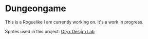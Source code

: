 Dungeongame
===========

This is a Roguelike I am currently working on. It's a work in progress.

Sprites used in this project: [Oryx Design Lab](http://oryxdesignlab.com/product-sprites/16-bit-fantasy-sprite-set)

